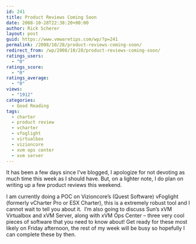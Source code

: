 ```yaml
---
id: 241
title: Product Reviews Coming Soon
date: 2008-10-28T22:38:20+00:00
author: Rick Scherer
layout: post
guid: https://www.vmwaretips.com/wp/?p=241
permalink: /2008/10/28/product-reviews-coming-soon/
redirect_from: /wp/2008/10/28/product-reviews-coming-soon/
ratings_users:
  - "0"
ratings_score:
  - "0"
ratings_average:
  - "0"
views:
  - "1912"
categories:
  - Good Reading
tags:
  - charter
  - product review
  - vcharter
  - vfoglight
  - virtualbox
  - vizioncore
  - xvm ops center
  - xvm server
---
```

It has been a few days since I&#8217;ve blogged, I apologize for not devoting as much time this week as I should have. But, on a lighter note, I do plan on writing up a few product reviews this weekend.



I am currently doing a POC on Vizioncore&#8217;s (Quest Software) vFoglight (formerly vCharter Pro or ESX Charter), this is a extremely robust tool and I cannot wait to tell you about it.  I&#8217;m also going to discuss Sun&#8217;s xVM Virtualbox and xVM Server, along with xVM Ops Center &#8211; three very cool pieces of software that you need to know about! Get ready for these most likely on Friday afternoon, the rest of my week will be busy so hopefully I can complete these by then.